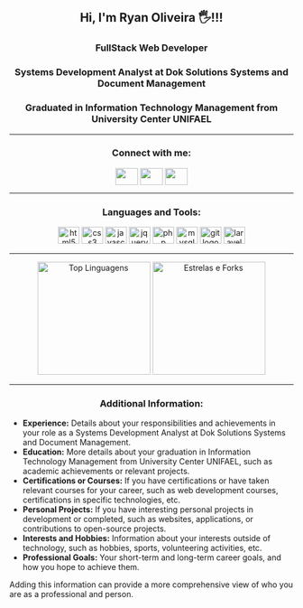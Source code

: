 
<h2 align="center">Hi, I'm Ryan Oliveira 🖐️!!!</h2>
<h3 align="center">FullStack Web Developer</h3>
<h3 align="center">Systems Development Analyst at Dok Solutions Systems and Document Management</h3>
<h3 align="center">Graduated in Information Technology Management from University Center UNIFAEL</h3>

<hr>

<h3 align="center">Connect with me:</h3>
<p align="center">
  <a href="seu link" target="blank"><img align="center" src="https://cdn.jsdelivr.net/gh/devicons/devicon/icons/twitter/twitter-original.svg" alt="" height="30" width="40"/></a>
  <a href="seu link" target="blank"><img align="center" src="https://cdn.jsdelivr.net/gh/devicons/devicon/icons/linkedin/linkedin-original.svg" alt="" height="30" width="40" /></a>
  <a href="seu link" target="blank"><img align="center" src="https://cdn.jsdelivr.net/npm/simple-icons@3.0.1/icons/instagram.svg" alt="" height="30" width="40" /></a>
</p>

<hr>

<h3 align="center">Languages and Tools:</h3>
<p align="center">
  <img src="https://cdn.jsdelivr.net/gh/devicons/devicon/icons/html5/html5-original.svg" height="30" width="38" alt="html5 logo"  />
  <img src="https://cdn.jsdelivr.net/gh/devicons/devicon/icons/css3/css3-original.svg" height="30" width="38" alt="css3 logo" />
  <img src="https://cdn.jsdelivr.net/gh/devicons/devicon/icons/javascript/javascript-original.svg" height="30" width="38" alt="javascript logo" />
  <img src="https://cdn.jsdelivr.net/gh/devicons/devicon/icons/jquery/jquery-original.svg" height="30" width="38" alt="jquery logo" />
  <img src="https://cdn.jsdelivr.net/gh/devicons/devicon/icons/php/php-original.svg" height="30" width="38" alt="php logo" />
  <img src="https://cdn.jsdelivr.net/gh/devicons/devicon/icons/mysql/mysql-original.svg" height="30" width="38" alt="mysql logo" />
  <img src="https://cdn.jsdelivr.net/gh/devicons/devicon/icons/git/git-original.svg" height="30" width="38" alt="git logo" />
  <img src="https://cdn.jsdelivr.net/gh/devicons/devicon/icons/laravel/laravel-original.svg" height="30" width="38" alt="laravel logo" />
</p>

<hr>

<div align="center">
  <img src="https://github-readme-stats.vercel.app/api/top-langs/?username=ryan-junio-oliveira&layout=compact&theme=radical" alt="Top Linguagens" height="200">
  <img src="https://github-readme-stats.vercel.app/api?username=ryan-junio-oliveira&show_icons=true&theme=radical&count_private=true&include_all_commits=true&show_owner=true" alt="Estrelas e Forks" height="200">
</div>

<hr>

<h3 align="center">Additional Information:</h3>

- **Experience:** Details about your responsibilities and achievements in your role as a Systems Development Analyst at Dok Solutions Systems and Document Management.
- **Education:** More details about your graduation in Information Technology Management from University Center UNIFAEL, such as academic achievements or relevant projects.
- **Certifications or Courses:** If you have certifications or have taken relevant courses for your career, such as web development courses, certifications in specific technologies, etc.
- **Personal Projects:** If you have interesting personal projects in development or completed, such as websites, applications, or contributions to open-source projects.
- **Interests and Hobbies:** Information about your interests outside of technology, such as hobbies, sports, volunteering activities, etc.
- **Professional Goals:** Your short-term and long-term career goals, and how you hope to achieve them.

Adding this information can provide a more comprehensive view of who you are as a professional and person.
